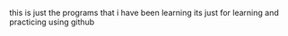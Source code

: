 this is just the programs that i have been learning 
its just for learning and practicing using github
